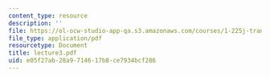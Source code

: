 ```yaml
---
content_type: resource
description: ''
file: https://ol-ocw-studio-app-qa.s3.amazonaws.com/courses/1-225j-transportation-flow-systems-fall-2002/e05f27ab28a9714617b8ce7934bcf286_lecture3.pdf
file_type: application/pdf
resourcetype: Document
title: lecture3.pdf
uid: e05f27ab-28a9-7146-17b8-ce7934bcf286
---
```

